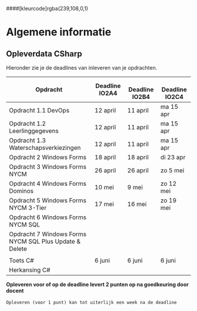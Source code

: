 ####[kleurcode]rgba(239,108,0,1)

# Algemene informatie #



## Opleverdata CSharp ## 
Hieronder zie je de deadlines van inleveren van je opdrachten. 

|Opdracht         | Deadline **IO2A4** | &nbsp; &nbsp; Deadline **IO2B4**| &nbsp; &nbsp; Deadline **IO2C4**|
| --------- |---------------  | ------- | ------- |
|Opdracht 1.1 DevOps | 12 april | 11 april | ma 15 apr |
| Opdracht 1.2 Leerlinggegevens | 12 april | 11 april |ma  15 apr |
| Opdracht 1.3 Waterschapsverkiezingen | 12 april | 11 april | ma 15 apr  |
| Opdracht 2 Windows Forms | 18 april | 18 april | di 23 apr |
| Opdracht 3 Windows Forms NYCM | 26 april | 26 april | zo 5 mei |
| Opdracht 4 Windows Forms Dominos | 10 mei | 9 mei | zo 12 mei |
| Opdracht 5 Windows Forms NYCM 3-Tier | 17 mei | 16 mei | zo 19 mei |
| Opdracht 6 Windows Forms NYCM SQL |  |  |  |
| Opdracht 7 Windows Forms NYCM SQL Plus Update & Delete | |  |  |
|  |  |  |  |
| Toets C# | 6 juni | 6 juni | 6 juni |
| Herkansing C# |  |  |  |



__Opleveren voor of op de deadline levert 2 punten op na goedkeuring door docent__<br><br>
``Opleveren (voor 1 punt) kan tot uiterlijk een week na de deadline``


